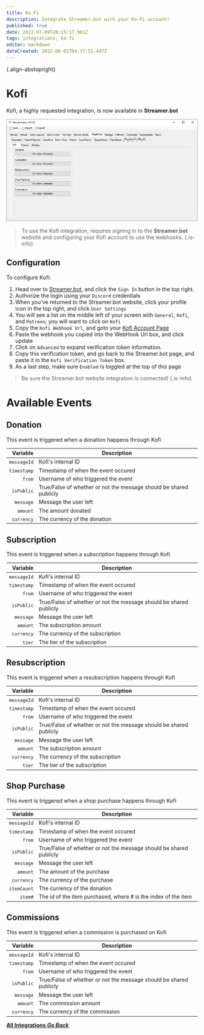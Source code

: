 ```yaml
---
title: Ko-Fi
description: Integrate Streamer.bot with your Ko-Fi account!
published: true
date: 2022-07-09T20:15:17.961Z
tags: integrations, ko-fi
editor: markdown
dateCreated: 2022-06-01T04:37:51.447Z
---
```


<i class="mdi mdi-coffee"></i>{.align-abstopright}
# Kofi

Kofi, a highly requested integration, is now available in **Streamer.bot**

![kofi-integration.png](/kofi-integration.png)

> To use the Kofi integration, requires signing in to the **Streamer.bot** website and configuring your Kofi account to use the webhooks.
{.is-info}

## Configuration

To configure Kofi:

1. Head over to [Streamer.bot](https://streamer.bot), and click the `Sign In` button in the top right.
2. Authorize the login using your `Discord` credentials
3. When you've returned to the Streamer.bot website, click your profile icon in the top right, and click `User Settings`
4. You will see a list on the middle left of your screen with `General`, `Kofi`, and `Patreon`; you will want to click on `Kofi`
5. Copy the `Kofi Webhook Url`, and goto your [Kofi Account Page](https://ko-fi.com/manage/webhooks?src=sidemenu)
6. Paste the webhook you copied into the WebHook Url box, and click update
7. Click on `Advanced` to expand verification token information.
8. Copy this verification token, and go back to the Streamer.bot page, and paste it in the `Kofi Verification Token` box.
9. As a last step, make sure `Enabled` is toggled at the top of this page

> Be sure the Streamer.bot website integration is connected!
{.is-info}

# Available Events

## Donation

This event is triggered when a donation happens through Kofi

| Variable | Description |
|   ---:|-------------|
| `messageId` | Kofi's internal ID |
| `timestamp` | Timestamp of when the event occured |
| `from` | Username of who triggered the event |
| `isPublic` | True/False of whether or not the message should be shared publicly |
| `message` | Message the user left |
| `amount` | The amount donated |
| `currency` | The currency of the donation |

## Subscription

This event is triggered when a subscription happens through Kofi

| Variable | Description |
|   ---:|-------------|
| `messageId` | Kofi's internal ID |
| `timestamp` | Timestamp of when the event occured |
| `from` | Username of who triggered the event |
| `isPublic` | True/False of whether or not the message should be shared publicly |
| `message` | Message the user left |
| `amount` | The subscription amount |
| `currency` | The currency of the subscription |
| `tier` | The tier of the subscription |

## Resubscription

This event is triggered when a resubscription happens through Kofi

| Variable | Description |
|   ---:|-------------|
| `messageId` | Kofi's internal ID |
| `timestamp` | Timestamp of when the event occured |
| `from` | Username of who triggered the event |
| `isPublic` | True/False of whether or not the message should be shared publicly |
| `message` | Message the user left |
| `amount` | The subscription amount |
| `currency` | The currency of the subscription |
| `tier` | The tier of the subscription |

## Shop Purchase

This event is triggered when a shop purchase happens through Kofi

| Variable | Description |
|   ---:|-------------|
| `messageId` | Kofi's internal ID |
| `timestamp` | Timestamp of when the event occured |
| `from` | Username of who triggered the event |
| `isPublic` | True/False of whether or not the message should be shared publicly |
| `message` | Message the user left |
| `amount` | The amount of the purchase |
| `currency` | The currency of the purchase |
| `itemCount` | The currency of the donation |
| `item#` | The id of the item purchased, where # is the index of the item |

## Commissions

This event is triggered when a commission is purchased on Kofi

| Variable | Description |
|   ---:|-------------|
| `messageId` | Kofi's internal ID |
| `timestamp` | Timestamp of when the event occured |
| `from` | Username of who triggered the event |
| `isPublic` | True/False of whether or not the message should be shared publicly |
| `message` | Message the user left |
| `amount` | The commission amount |
| `currency` | The currency of the commission |


<div class="btn-grid">

  [<i class="mdi mdi-chevron-left"></i> **All Integrations *Go Back***](/en/Integrations)

</div>